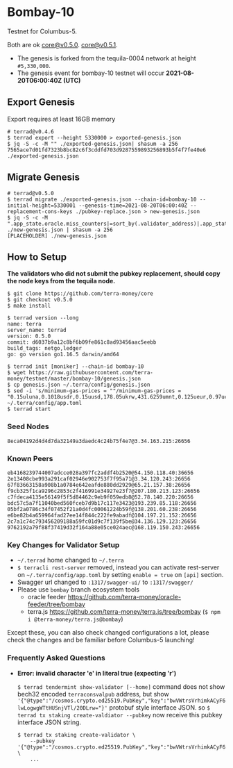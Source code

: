 # Bombay-10

Testnet for Columbus-5.

Both are ok
[core@v0.5.0](https://github.com/terra-money/core/releases/v0.5.0).
[core@v0.5.1](https://github.com/terra-money/core/releases/v0.5.1).

- The genesis is forked from the tequila-0004 network at height `#5,330,000`.
- The genesis event for bombay-10 testnet will occur **2021-08-20T06:00:40Z (UTC)**

## Export Genesis
Export requires at least 16GB memory
```shell
# terrad@v0.4.6
$ terrad export --height 5330000 > exported-genesis.json
$ jq -S -c -M "" ./exported-genesis.json| shasum -a 256 
7565ace7d01fd7323b8bc82c6f3cddfd703d9287559893256893b5f4f7fe40e6 ./exported-genesis.json
```

## Migrate Genesis
```shell
# terrad@v0.5.0
$ terrad migrate ./exported-genesis.json --chain-id=bombay-10 --initial-height=5330001 --genesis-time=2021-08-20T06:00:40Z --replacement-cons-keys ./pubkey-replace.json > new-genesis.json
$ jq -S -c -M ".app_state.oracle.miss_counters|=sort_by(.validator_address)|.app_state.oracle.feeder_delegations|=sort_by(.validator_address)|.app_state.oracle.exchange_rates|=sort_by(.denom)|.app_state.oracle.tobin_taxes|=sort_by(.denom)|.app_state.treasury.tax_caps|=sort_by(.denom)" ./new-genesis.json | shasum -a 256 
[PLACEHOLDER] ./new-genesis.json
```

## How to Setup
**The validators who did not submit the pubkey replacement, should copy the node keys from the tequila node.**

```shell
$ git clone https://github.com/terra-money/core
$ git checkout v0.5.0
$ make install

$ terrad version --long
name: terra
server_name: terrad
version: 0.5.0
commit: d6037b9a12c8bf6b09fe861c8ad93456aac5eebb
build_tags: netgo,ledger
go: go version go1.16.5 darwin/amd64

$ terrad init [moniker] --chain-id bombay-10
$ wget https://raw.githubusercontent.com/terra-money/testnet/master/bombay-10/genesis.json
$ cp genesis.json ~/.terra/config/genesis.json
$ sed -i 's/minimum-gas-prices = ""/minimum-gas-prices = "0.15uluna,0.1018usdr,0.15uusd,178.05ukrw,431.6259umnt,0.125ueur,0.97ucny,16.0ujpy,0.11ugbp,11.0uinr,0.19ucad,0.13uchf,0.19uaud,0.2usgd,4.62uthb,1.25usek,1.164uhkd,0.9udkk,1.25unok"/g' ~/.terra/config/app.toml
$ terrad start
```

### Seed Nodes
```
8eca04192d4d4d7da32149a3daedc4c24b75f4e7@3.34.163.215:26656
```

### Known Peers
```
eb4168239744007adcce028a397fc2addf4b2520@54.150.118.40:36656
2e13408cbe993a291caf02946e902753f7f95a71@3.34.120.243:26656
67f83663158a908b1a0784e642eafde880dd2929@65.21.157.38:26656
f9cb325f1ca9296c2853c2f416991e34927e23f7@207.180.213.123:26656
c7fdeca4135e56149f5f5d84462c9eb9f059edb8@52.78.140.220:26656
bdc57c5a7f11040bed560fceb7d9b17c117e3423@193.239.85.118:26656
05bf2a0786c34f07452f21a0d4fc00061224b59f@138.201.60.238:26656
e6be82b4a659964fad27ee14f844c222fe9abadf@104.197.21.152:26656 
2c7a1c74c793456209188a59fc01d9c7f139f5be@34.136.129.123:26656
9762192a79f88f37419d32f164a88e05ce024aec@168.119.150.243:26656
```

### Key Changes for Validator Setup
* `~/.terrad` home changed to `~/.terra`
* `$ terracli rest-server` removed, instead you can activate rest-server on `~/.terra/config/app.toml` by setting `enable = true` on `[api]` section.
* Swagger url changed to `:1317/swagger-ui/` to `:1317/swagger/`
* Please use `bombay` branch ecosystem tools
   - oracle feeder https://github.com/terra-money/oracle-feeder/tree/bombay 
   - terra.js https://github.com/terra-money/terra.js/tree/bombay (`$ npm i @terra-money/terra.js@bombay`)


Except these, you can also check changed configurations a lot, please check the changes and be familiar before Columbus-5 launching!


### Frequently Asked Questions
* **Error: invalid character 'e' in literal true (expecting 'r')**

   `$ terrad tendermint show-validator [--home]` command does not show bech32 encoded `terraconsvalpub` address, but show `'{"@type":"/cosmos.crypto.ed25519.PubKey","key":"bwVWtrsVrhimkACyF6lwLogwgWTtHUSnjVTl/20DLrw="}'` protobuf style interface JSON. so `$ terrad tx staking create-valdiator --pubkey` now receive this pubkey interface JSON string.
   ```
   $ terrad tx staking create-validator \
       --pubkey '{"@type":"/cosmos.crypto.ed25519.PubKey","key":"bwVWtrsVrhimkACyF6lwLogwgWTtHUSnjVTl/20DLrw="}' \
       ...
   ```

